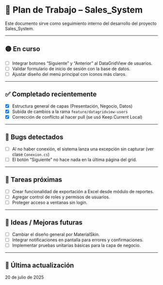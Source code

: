 # 📘 Plan de Trabajo – Sales_System

Este documento sirve como seguimiento interno del desarrollo del proyecto Sales_System.

---

## 🟡 En curso
- [ ] Integrar botones “Siguiente” y “Anterior” al DataGridView de usuarios.
- [ ] Validar formulario de inicio de sesión con la base de datos.
- [ ] Ajustar diseño del menú principal con íconos más claros.

---

## ✅ Completado recientemente
- [x] Estructura general de capas (Presentación, Negocio, Datos)
- [x] Subida de cambios a la rama `feature/datagridview-users`
- [x] Corrección de conflicto al hacer pull (se usó Keep Current Local)

---

## 🐛 Bugs detectados
- [ ] Al no haber conexión, el sistema lanza una excepción sin capturar (ver clase `Conexion.cs`)
- [ ] El botón “Siguiente” no hace nada en la última página del grid.

---

## 📌 Tareas próximas
- [ ] Crear funcionalidad de exportación a Excel desde módulo de reportes.
- [ ] Agregar control de roles y permisos de usuarios.
- [ ] Proteger acceso a ventanas sin login.

---

## 🧠 Ideas / Mejoras futuras
- [ ] Cambiar el diseño general por MaterialSkin.
- [ ] Integrar notificaciones en pantalla para errores y confirmaciones.
- [ ] Implementar pruebas unitarias básicas para la capa de negocio.

---

## 🔄 Última actualización
20 de julio de 2025
